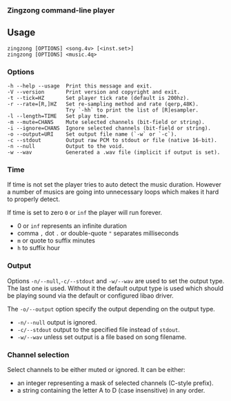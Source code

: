 ### Zingzong command-line player

## Usage

    zingzong [OPTIONS] <song.4v> [<inst.set>]
    zingzong [OPTIONS] <music.4q>

### Options
    -h --help --usage  Print this message and exit.
    -V --version       Print version and copyright and exit.
    -t --tick=HZ       Set player tick rate (default is 200hz).
    -r --rate=[R,]HZ   Set re-sampling method and rate (qerp,48K).
		               Try `-hh` to print the list of [R]esampler.
    -l --length=TIME   Set play time.
    -m --mute=CHANS    Mute selected channels (bit-field or string).
    -i --ignore=CHANS  Ignore selected channels (bit-field or string).
    -o --output=URI    Set output file name (`-w` or `-c`).
    -c --stdout        Output raw PCM to stdout or file (native 16-bit).
    -n --null          Output to the void.
    -w --wav           Generated a .wav file (implicit if output is set).

### Time

If time is not set the player tries to auto detect the music duration.
However a number of musics are going into unnecessary loops which
makes it hard to properly detect.

If time is set to zero `0` or `inf` the player will run forever.

 * 0 or `inf` represents an infinite duration
 * comma `,` dot `.` or double-quote `"` separates milliseconds
 * `m` or quote to suffix minutes
 * `h` to suffix hour

### Output

Options `-n/--null`,`-c/--stdout` and `-w/--wav` are used to set the
output type. The last one is used. Without it the default output type
is used which should be playing sound via the default or configured
libao driver.

The `-o/--output` option specify the output depending on the output
type.

 * `-n/--null` output is ignored.
 * `-c/--stdout` output to the specified file instead of `stdout`.
 * `-w/--wav` unless set output is a file based on song filename.

### Channel selection

 Select channels to be either muted or ignored. It can be either:
 
 * an integer representing a mask of selected channels (C-style prefix).
 * a string containing the letter A to D (case insensitive) in any order.
